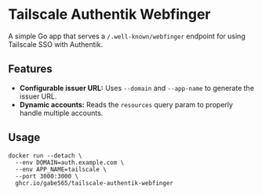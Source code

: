 # Tailscale Authentik Webfinger

A simple Go app that serves a `/.well-known/webfinger` endpoint for using Tailscale SSO with Authentik.

## Features
- **Configurable issuer URL:** Uses `--domain` and `--app-name` to generate the issuer URL.
- **Dynamic accounts:** Reads the `resources` query param to properly handle multiple accounts.

## Usage

```shell
docker run --detach \ 
  --env DOMAIN=auth.example.com \
  --env APP_NAME=tailscale \
  --port 3000:3000 \
  ghcr.io/gabe565/tailscale-authentik-webfinger
```
